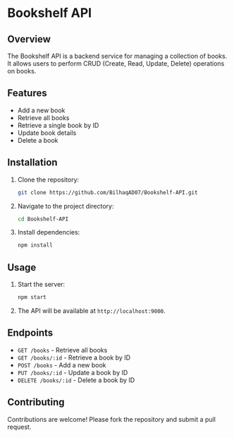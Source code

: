 # Bookshelf API

## Overview
The Bookshelf API is a backend service for managing a collection of books. It allows users to perform CRUD (Create, Read, Update, Delete) operations on books.

## Features
- Add a new book
- Retrieve all books
- Retrieve a single book by ID
- Update book details
- Delete a book

## Installation
1. Clone the repository:
    ```sh
    git clone https://github.com/BilhaqAD07/Bookshelf-API.git
    ```
2. Navigate to the project directory:
    ```sh
    cd Bookshelf-API
    ```
3. Install dependencies:
    ```sh
    npm install
    ```

## Usage
1. Start the server:
    ```sh
    npm start
    ```
2. The API will be available at `http://localhost:9000`.

## Endpoints
- `GET /books` - Retrieve all books
- `GET /books/:id` - Retrieve a book by ID
- `POST /books` - Add a new book
- `PUT /books/:id` - Update a book by ID
- `DELETE /books/:id` - Delete a book by ID

## Contributing
Contributions are welcome! Please fork the repository and submit a pull request.